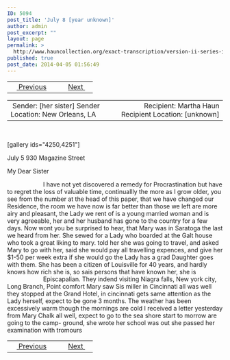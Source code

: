 ```yaml
---
ID: 5094
post_title: 'July 8 [year unknown]'
author: admin
post_excerpt: ""
layout: page
permalink: >
  http://www.hauncollection.org/exact-transcription/version-ii-series-ii/july-8-year-unknown/
published: true
post_date: 2014-04-05 01:56:49
---
```

<table style="width: 100%;" align="center">
<tbody>
<tr>
<td width="50%"> <a href="http://www.hauncollection.org/version-2/version-ii-series-ii/november-1-1860/"><img src="https://lh3.googleusercontent.com/-EFJpxxNiPNw/VqgtWBCZrMI/AAAAAAAAAFU/WfY4lPFWWkg/s800-Ic42/Soeb-Plain-Arrows-8-10px.png" alt="" width="10" height="10" /> Previous</a></td>
<td style="text-align: right;"><a href="http://www.hauncollection.org/version-2/version-ii-series-ii/portrait/">Next <img src="https://lh3.googleusercontent.com/-67k0cYlpXHw/VqgtWKz1MXI/AAAAAAAAAFU/k9PW_Piyurk/s800-Ic42/Soeb-Plain-Arrows-5-10px.png" alt="" width="10" height="10" /></a></td>
</tr>
</tbody>
</table>
<table style="width: 100%;" align="center">
<tbody>
<tr>
<td width="50%"> Sender: [her sister]
Sender Location: New Orleans, LA</td>
<td style="text-align: right;">Recipient: Martha Haun
Recipient Location: [unknown]</td>
</tr>
</tbody>
</table>
&nbsp;

[gallery ids="4250,4251"]

July 5 930 Magazine Street

My Dear Sister
<div style="text-indent: 6em;">I have not yet discovered
a remedy for Procrastination but have to
regret the loss of valuable time, continuallly
the more as I grow older, you see from the
number at the head of this paper, that we
have changed our Residence, the room we
have now is far better than those we left
are more airy and pleasant, the Lady we rent
of is a young married woman and is very
agreeable, her and her husband has gone
to the country for a few days. Now wont you
be surprised to hear, that Mary was in
Saratoga the last we heard from her. She
sewed for a Lady who boarded at the Galt house
who took a great liking to mary. told her she
was going to travel, and asked Mary to go
with her, said she would pay all travelling
expences, and give her $1-50 per week extra
if she would go the Lady has a grad Daughter
goes with them. She has been a citizen of Louisville
for 40 years, and hardly knows how rich she
is, so sais persons that have known her, she is
<div style="text-indent: 6em;">Episcapalian. They indend visiting Niagra
falls, New york city, Long Branch, Point comfort
Mary saw Sis miller in Cincinnati
all was well they stopped at the Grand
Hotel, in cincinnati gets same attention as
the Lady herself, expect to be gone 3 months.
The weather has been excessively warm
though the mornings are cold
I received a letter yesterday from Mary Chalk
all well, expect to go to the sea shore
start to morrow are going to the camp-
ground, she wrote her school was out
she passed her examination with tromours</div>
</div>
<table style="width: 100%;" align="center">
<tbody>
<tr>
<td width="50%"> <a href="http://www.hauncollection.org/version-2/version-ii-series-ii/november-1-1860/"><img src="https://lh3.googleusercontent.com/-EFJpxxNiPNw/VqgtWBCZrMI/AAAAAAAAAFU/WfY4lPFWWkg/s800-Ic42/Soeb-Plain-Arrows-8-10px.png" alt="" width="10" height="10" /> Previous</a></td>
<td style="text-align: right;"><a href="http://www.hauncollection.org/version-2/version-ii-series-ii/portrait/">Next <img src="https://lh3.googleusercontent.com/-67k0cYlpXHw/VqgtWKz1MXI/AAAAAAAAAFU/k9PW_Piyurk/s800-Ic42/Soeb-Plain-Arrows-5-10px.png" alt="" width="10" height="10" /></a></td>
</tr>
</tbody>
</table>
